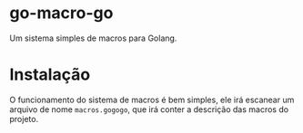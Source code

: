 # go-macro-go

Um sistema simples de macros para Golang.

# Instalação

O funcionamento do sistema de macros é bem simples, ele irá escanear um arquivo de nome `macros.gogogo`, que irá conter a descrição das macros do projeto.
